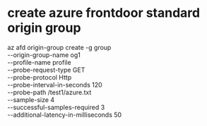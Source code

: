# create azure frontdoor standard origin group
az afd origin-group create -g group \
      --origin-group-name og1 \
      --profile-name profile \
      --probe-request-type GET \
      --probe-protocol Http \
      --probe-interval-in-seconds 120 \
      --probe-path /test1/azure.txt \
      --sample-size 4 \
      --successful-samples-required 3 \
      --additional-latency-in-milliseconds 50
